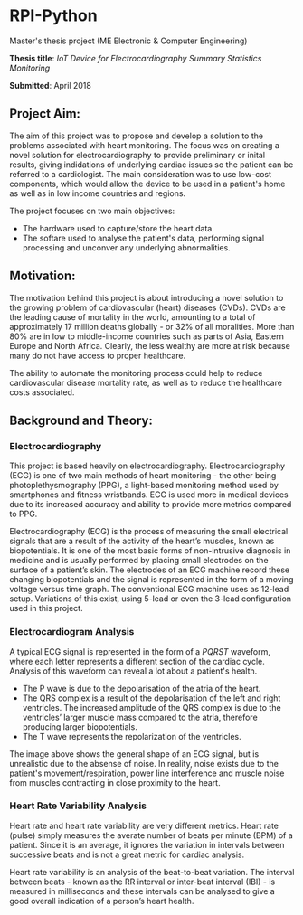 # RPI-Python
Master's thesis project (ME Electronic &amp; Computer Engineering)

**Thesis title**: _IoT Device for Electrocardiography Summary Statistics Monitoring_

**Submitted**: April 2018

## Project Aim:
The aim of this project was to propose and develop a solution to the problems associated with heart monitoring. The focus was on creating a novel solution for electrocardiography to provide preliminary or inital results, giving indidations of underlying cardiac issues so the patient can be referred to a cardiologist. The main consideration was to use low-cost components, which would allow the device to be used in a patient's home as well as in low income countries and regions.

The project focuses on two main objectives:
* The hardware used to capture/store the heart data.
* The softare used to analyse the patient's data, performing signal processing and unconver any underlying abnormalities.


## Motivation:
The motivation behind this project is about introducing a novel solution to the growing problem of cardiovascular (heart) diseases (CVDs). CVDs are the leading cause of mortality in the world, amounting to a total of approximately 17 million deaths globally - or 32% of all moralities. More than 80% are in low to middle-income countries such as parts of Asia, Eastern Europe and North Africa. Clearly, the less wealthy are more at risk because many do not have access to proper healthcare.


The ability to automate the monitoring process could help to reduce cardiovascular disease mortality rate, as well as to reduce the healthcare costs associated.

## Background and Theory:
### Electrocardiography
This project is based heavily on electrocardiography. Electrocardiography (ECG) is one of two main methods of heart monitoring - the other being photoplethysmography (PPG), a light-based monitoring method used by smartphones and fitness wristbands. ECG is used more in medical devices due to its increased accuracy and ability to provide more metrics compared to PPG. 


Electrocardiography (ECG) is the process of measuring the small electrical signals that are a result of the activity of the heart’s muscles, known as biopotentials. It is one of the most basic forms of non-intrusive diagnosis in medicine and is usually performed by placing small electrodes on the surface of a patient’s skin. The electrodes of an ECG machine record these changing biopotentials and the signal is represented in the form of a moving voltage versus time graph. The conventional ECG machine uses as 12-lead setup. Variations of this exist, using 5-lead or even the 3-lead configuration used in this project.


### Electrocardiogram Analysis
A typical ECG signal is represented in the form of a _PQRST_ waveform, where each letter represents a different section of the cardiac cycle. Analysis of this waveform can reveal a lot about a patient's health.
* The P wave is due to the depolarisation of the atria of the heart.
* The QRS complex is a result of the depolarisation of the left and right ventricles. The increased amplitude of the QRS complex is due to the ventricles’ larger muscle mass compared to the atria, therefore producing larger biopotentials.
* The T wave represents the repolarization of the ventricles.

<pqrst wave pic>
  

The image above shows the general shape of an ECG signal, but is unrealistic due to the absense of noise. In reality, noise exists due to the patient's movement/respiration, power line interference and muscle noise from muscles contracting in close proximity to the heart.


### Heart Rate Variability Analysis
Heart rate and heart rate variability are very different metrics. Heart rate (pulse) simply measures the averate number of beats per minute (BPM) of a patient. Since it is an average, it ignores the variation in intervals between successive beats and is not a great metric for cardiac analysis.


Heart rate variability is an analysis of the beat-to-beat variation. The interval between beats - known as the RR
interval or inter-beat interval (IBI) - is measured in milliseconds and these intervals can be analysed to give a good overall indication of a person’s heart health.

<pic of RR interval> 




